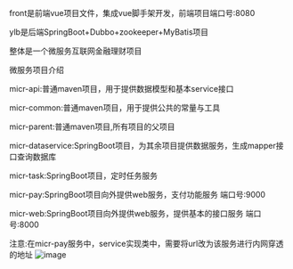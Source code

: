 front是前端vue项目文件，集成vue脚手架开发，前端项目端口号:8080

ylb是后端SpringBoot+Dubbo+zookeeper+MyBatis项目

整体是一个微服务互联网金融理财项目

微服务项目介绍

micr-api:普通maven项目，用于提供数据模型和基本service接口

micr-common:普通maven项目，用于提供公共的常量与工具

micr-parent:普通maven项目,所有项目的父项目

micr-dataservice:SpringBoot项目，为其余项目提供数据服务，生成mapper接口查询数据库

micr-task:SpringBoot项目，定时任务服务

micr-pay:SpringBoot项目向外提供web服务，支付功能服务    端口号:9000

micr-web:SpringBoot项目向外提供web服务，提供基本的接口服务  端口号:8000



注意:在micr-pay服务中，service实现类中，需要将url改为该服务进行内网穿透的地址
![image](https://github.com/Tianwailaiwu1/finance-project/assets/120568732/841f07ac-a957-4bfa-845c-8387ed80dc68)


